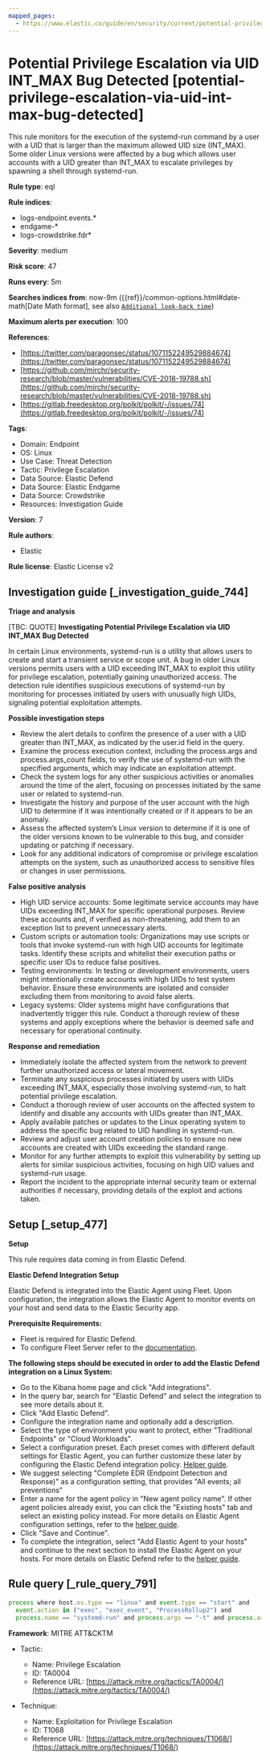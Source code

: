 ```yaml
---
mapped_pages:
  - https://www.elastic.co/guide/en/security/current/potential-privilege-escalation-via-uid-int-max-bug-detected.html
---
```


# Potential Privilege Escalation via UID INT_MAX Bug Detected [potential-privilege-escalation-via-uid-int-max-bug-detected]

This rule monitors for the execution of the systemd-run command by a user with a UID that is larger than the maximum allowed UID size (INT_MAX). Some older Linux versions were affected by a bug which allows user accounts with a UID greater than INT_MAX to escalate privileges by spawning a shell through systemd-run.

**Rule type**: eql

**Rule indices**:

* logs-endpoint.events.*
* endgame-*
* logs-crowdstrike.fdr*

**Severity**: medium

**Risk score**: 47

**Runs every**: 5m

**Searches indices from**: now-9m ({{ref}}/common-options.html#date-math[Date Math format], see also [`Additional look-back time`](docs-content://solutions/security/detect-and-alert/create-detection-rule.md#rule-schedule))

**Maximum alerts per execution**: 100

**References**:

* [https://twitter.com/paragonsec/status/1071152249529884674](https://twitter.com/paragonsec/status/1071152249529884674)
* [https://github.com/mirchr/security-research/blob/master/vulnerabilities/CVE-2018-19788.sh](https://github.com/mirchr/security-research/blob/master/vulnerabilities/CVE-2018-19788.sh)
* [https://gitlab.freedesktop.org/polkit/polkit/-/issues/74](https://gitlab.freedesktop.org/polkit/polkit/-/issues/74)

**Tags**:

* Domain: Endpoint
* OS: Linux
* Use Case: Threat Detection
* Tactic: Privilege Escalation
* Data Source: Elastic Defend
* Data Source: Elastic Endgame
* Data Source: Crowdstrike
* Resources: Investigation Guide

**Version**: 7

**Rule authors**:

* Elastic

**Rule license**: Elastic License v2

## Investigation guide [_investigation_guide_744]

**Triage and analysis**

[TBC: QUOTE]
**Investigating Potential Privilege Escalation via UID INT_MAX Bug Detected**

In certain Linux environments, systemd-run is a utility that allows users to create and start a transient service or scope unit. A bug in older Linux versions permits users with a UID exceeding INT_MAX to exploit this utility for privilege escalation, potentially gaining unauthorized access. The detection rule identifies suspicious executions of systemd-run by monitoring for processes initiated by users with unusually high UIDs, signaling potential exploitation attempts.

**Possible investigation steps**

* Review the alert details to confirm the presence of a user with a UID greater than INT_MAX, as indicated by the user.id field in the query.
* Examine the process execution context, including the process.args and process.args_count fields, to verify the use of systemd-run with the specified arguments, which may indicate an exploitation attempt.
* Check the system logs for any other suspicious activities or anomalies around the time of the alert, focusing on processes initiated by the same user or related to systemd-run.
* Investigate the history and purpose of the user account with the high UID to determine if it was intentionally created or if it appears to be an anomaly.
* Assess the affected system’s Linux version to determine if it is one of the older versions known to be vulnerable to this bug, and consider updating or patching if necessary.
* Look for any additional indicators of compromise or privilege escalation attempts on the system, such as unauthorized access to sensitive files or changes in user permissions.

**False positive analysis**

* High UID service accounts: Some legitimate service accounts may have UIDs exceeding INT_MAX for specific operational purposes. Review these accounts and, if verified as non-threatening, add them to an exception list to prevent unnecessary alerts.
* Custom scripts or automation tools: Organizations may use scripts or tools that invoke systemd-run with high UID accounts for legitimate tasks. Identify these scripts and whitelist their execution paths or specific user IDs to reduce false positives.
* Testing environments: In testing or development environments, users might intentionally create accounts with high UIDs to test system behavior. Ensure these environments are isolated and consider excluding them from monitoring to avoid false alerts.
* Legacy systems: Older systems might have configurations that inadvertently trigger this rule. Conduct a thorough review of these systems and apply exceptions where the behavior is deemed safe and necessary for operational continuity.

**Response and remediation**

* Immediately isolate the affected system from the network to prevent further unauthorized access or lateral movement.
* Terminate any suspicious processes initiated by users with UIDs exceeding INT_MAX, especially those involving systemd-run, to halt potential privilege escalation.
* Conduct a thorough review of user accounts on the affected system to identify and disable any accounts with UIDs greater than INT_MAX.
* Apply available patches or updates to the Linux operating system to address the specific bug related to UID handling in systemd-run.
* Review and adjust user account creation policies to ensure no new accounts are created with UIDs exceeding the standard range.
* Monitor for any further attempts to exploit this vulnerability by setting up alerts for similar suspicious activities, focusing on high UID values and systemd-run usage.
* Report the incident to the appropriate internal security team or external authorities if necessary, providing details of the exploit and actions taken.


## Setup [_setup_477]

**Setup**

This rule requires data coming in from Elastic Defend.

**Elastic Defend Integration Setup**

Elastic Defend is integrated into the Elastic Agent using Fleet. Upon configuration, the integration allows the Elastic Agent to monitor events on your host and send data to the Elastic Security app.

**Prerequisite Requirements:**

* Fleet is required for Elastic Defend.
* To configure Fleet Server refer to the [documentation](docs-content://reference/ingestion-tools/fleet/fleet-server.md).

**The following steps should be executed in order to add the Elastic Defend integration on a Linux System:**

* Go to the Kibana home page and click "Add integrations".
* In the query bar, search for "Elastic Defend" and select the integration to see more details about it.
* Click "Add Elastic Defend".
* Configure the integration name and optionally add a description.
* Select the type of environment you want to protect, either "Traditional Endpoints" or "Cloud Workloads".
* Select a configuration preset. Each preset comes with different default settings for Elastic Agent, you can further customize these later by configuring the Elastic Defend integration policy. [Helper guide](docs-content://solutions/security/configure-elastic-defend/configure-an-integration-policy-for-elastic-defend.md).
* We suggest selecting "Complete EDR (Endpoint Detection and Response)" as a configuration setting, that provides "All events; all preventions"
* Enter a name for the agent policy in "New agent policy name". If other agent policies already exist, you can click the "Existing hosts" tab and select an existing policy instead. For more details on Elastic Agent configuration settings, refer to the [helper guide](docs-content://reference/ingestion-tools/fleet/agent-policy.md).
* Click "Save and Continue".
* To complete the integration, select "Add Elastic Agent to your hosts" and continue to the next section to install the Elastic Agent on your hosts. For more details on Elastic Defend refer to the [helper guide](docs-content://solutions/security/configure-elastic-defend/install-elastic-defend.md).


## Rule query [_rule_query_791]

```js
process where host.os.type == "linux" and event.type == "start" and
  event.action in ("exec", "exec_event", "ProcessRollup2") and
  process.name == "systemd-run" and process.args == "-t" and process.args_count >= 3 and user.id >= "1000000000"
```

**Framework**: MITRE ATT&CKTM

* Tactic:

    * Name: Privilege Escalation
    * ID: TA0004
    * Reference URL: [https://attack.mitre.org/tactics/TA0004/](https://attack.mitre.org/tactics/TA0004/)

* Technique:

    * Name: Exploitation for Privilege Escalation
    * ID: T1068
    * Reference URL: [https://attack.mitre.org/techniques/T1068/](https://attack.mitre.org/techniques/T1068/)



